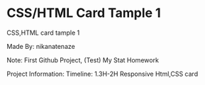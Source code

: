 # CSS/HTML Card Tample 1
CSS,HTML card tample 1

Made By: nikanatenaze

Note: 
First Github Project, (Test)
My Stat Homework

Project Information:
Timeline: 1.3H-2H
Responsive Html,CSS card